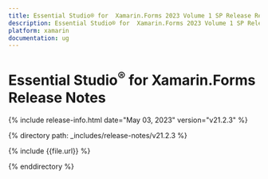 ```yaml
---
title: Essential Studio® for  Xamarin.Forms 2023 Volume 1 SP Release Release Notes  
description: Essential Studio® for  Xamarin.Forms 2023 Volume 1 SP Release Release Notes  
platform: xamarin
documentation: ug
---
```


# Essential Studio<sup>®</sup> for  Xamarin.Forms  Release Notes  

{% include release-info.html date="May 03, 2023"  version="v21.2.3" %} 

{% directory path: _includes/release-notes/v21.2.3 %}

{% include {{file.url}} %}

{% enddirectory %}